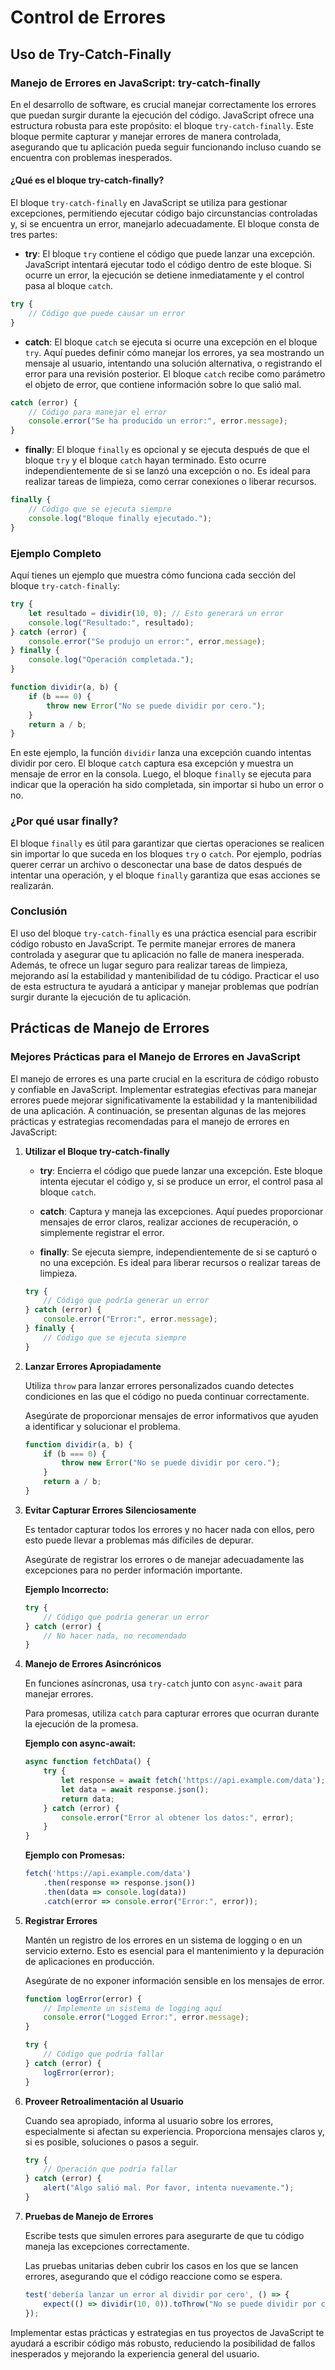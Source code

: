 # Control de Errores

## Uso de Try-Catch-Finally

### Manejo de Errores en JavaScript: try-catch-finally

En el desarrollo de software, es crucial manejar correctamente los errores que puedan surgir durante la ejecución del código. JavaScript ofrece una estructura robusta para este propósito: el bloque `try-catch-finally`. Este bloque permite capturar y manejar errores de manera controlada, asegurando que tu aplicación pueda seguir funcionando incluso cuando se encuentra con problemas inesperados.

#### ¿Qué es el bloque try-catch-finally?

El bloque `try-catch-finally` en JavaScript se utiliza para gestionar excepciones, permitiendo ejecutar código bajo circunstancias controladas y, si se encuentra un error, manejarlo adecuadamente. El bloque consta de tres partes:

- **try**: El bloque `try` contiene el código que puede lanzar una excepción. JavaScript intentará ejecutar todo el código dentro de este bloque. Si ocurre un error, la ejecución se detiene inmediatamente y el control pasa al bloque `catch`.

```javascript
try {
    // Código que puede causar un error
}
```

- **catch**: El bloque `catch` se ejecuta si ocurre una excepción en el bloque `try`. Aquí puedes definir cómo manejar los errores, ya sea mostrando un mensaje al usuario, intentando una solución alternativa, o registrando el error para una revisión posterior. El bloque `catch` recibe como parámetro el objeto de error, que contiene información sobre lo que salió mal.

```javascript
catch (error) {
    // Código para manejar el error
    console.error("Se ha producido un error:", error.message);
}
```

- **finally**: El bloque `finally` es opcional y se ejecuta después de que el bloque `try` y el bloque `catch` hayan terminado. Esto ocurre independientemente de si se lanzó una excepción o no. Es ideal para realizar tareas de limpieza, como cerrar conexiones o liberar recursos.

```javascript
finally {
    // Código que se ejecuta siempre
    console.log("Bloque finally ejecutado.");
}
```

### Ejemplo Completo

Aquí tienes un ejemplo que muestra cómo funciona cada sección del bloque `try-catch-finally`:

```javascript
try {
    let resultado = dividir(10, 0); // Esto generará un error
    console.log("Resultado:", resultado);
} catch (error) {
    console.error("Se produjo un error:", error.message);
} finally {
    console.log("Operación completada.");
}

function dividir(a, b) {
    if (b === 0) {
        throw new Error("No se puede dividir por cero.");
    }
    return a / b;
}
```

En este ejemplo, la función `dividir` lanza una excepción cuando intentas dividir por cero. El bloque `catch` captura esa excepción y muestra un mensaje de error en la consola. Luego, el bloque `finally` se ejecuta para indicar que la operación ha sido completada, sin importar si hubo un error o no.

### ¿Por qué usar finally?

El bloque `finally` es útil para garantizar que ciertas operaciones se realicen sin importar lo que suceda en los bloques `try` o `catch`. Por ejemplo, podrías querer cerrar un archivo o desconectar una base de datos después de intentar una operación, y el bloque `finally` garantiza que esas acciones se realizarán.

### Conclusión

El uso del bloque `try-catch-finally` es una práctica esencial para escribir código robusto en JavaScript. Te permite manejar errores de manera controlada y asegurar que tu aplicación no falle de manera inesperada. Además, te ofrece un lugar seguro para realizar tareas de limpieza, mejorando así la estabilidad y mantenibilidad de tu código. Practicar el uso de esta estructura te ayudará a anticipar y manejar problemas que podrían surgir durante la ejecución de tu aplicación.

## Prácticas de Manejo de Errores

### Mejores Prácticas para el Manejo de Errores en JavaScript

El manejo de errores es una parte crucial en la escritura de código robusto y confiable en JavaScript. Implementar estrategias efectivas para manejar errores puede mejorar significativamente la estabilidad y la mantenibilidad de una aplicación. A continuación, se presentan algunas de las mejores prácticas y estrategias recomendadas para el manejo de errores en JavaScript:

1. **Utilizar el Bloque try-catch-finally**

    - **try**: Encierra el código que puede lanzar una excepción. Este bloque intenta ejecutar el código y, si se produce un error, el control pasa al bloque `catch`.

    - **catch**: Captura y maneja las excepciones. Aquí puedes proporcionar mensajes de error claros, realizar acciones de recuperación, o simplemente registrar el error.

    - **finally**: Se ejecuta siempre, independientemente de si se capturó o no una excepción. Es ideal para liberar recursos o realizar tareas de limpieza.

    ```javascript
    try {
        // Código que podría generar un error
    } catch (error) {
        console.error("Error:", error.message);
    } finally {
        // Código que se ejecuta siempre
    }
    ```

2. **Lanzar Errores Apropiadamente**

    Utiliza `throw` para lanzar errores personalizados cuando detectes condiciones en las que el código no pueda continuar correctamente.

    Asegúrate de proporcionar mensajes de error informativos que ayuden a identificar y solucionar el problema.

    ```javascript
    function dividir(a, b) {
        if (b === 0) {
            throw new Error("No se puede dividir por cero.");
        }
        return a / b;
    }
    ```

3. **Evitar Capturar Errores Silenciosamente**

    Es tentador capturar todos los errores y no hacer nada con ellos, pero esto puede llevar a problemas más difíciles de depurar.

    Asegúrate de registrar los errores o de manejar adecuadamente las excepciones para no perder información importante.

    **Ejemplo Incorrecto:**

    ```javascript
    try {
        // Código que podría generar un error
    } catch (error) {
        // No hacer nada, no recomendado
    }
    ```

4. **Manejo de Errores Asincrónicos**

    En funciones asíncronas, usa `try-catch` junto con `async-await` para manejar errores.

    Para promesas, utiliza `catch` para capturar errores que ocurran durante la ejecución de la promesa.

    **Ejemplo con async-await:**

    ```javascript
    async function fetchData() {
        try {
            let response = await fetch('https://api.example.com/data');
            let data = await response.json();
            return data;
        } catch (error) {
            console.error("Error al obtener los datos:", error);
        }
    }
    ```

    **Ejemplo con Promesas:**

    ```javascript
    fetch('https://api.example.com/data')
        .then(response => response.json())
        .then(data => console.log(data))
        .catch(error => console.error("Error:", error));
    ```

5. **Registrar Errores**

    Mantén un registro de los errores en un sistema de logging o en un servicio externo. Esto es esencial para el mantenimiento y la depuración de aplicaciones en producción.

    Asegúrate de no exponer información sensible en los mensajes de error.

    ```javascript
    function logError(error) {
        // Implemente un sistema de logging aquí
        console.error("Logged Error:", error.message);
    }

    try {
        // Código que podría fallar
    } catch (error) {
        logError(error);
    }
    ```

6. **Proveer Retroalimentación al Usuario**

    Cuando sea apropiado, informa al usuario sobre los errores, especialmente si afectan su experiencia. Proporciona mensajes claros y, si es posible, soluciones o pasos a seguir.

    ```javascript
    try {
        // Operación que podría fallar
    } catch (error) {
        alert("Algo salió mal. Por favor, intenta nuevamente.");
    }
    ```

7. **Pruebas de Manejo de Errores**

    Escribe tests que simulen errores para asegurarte de que tu código maneja las excepciones correctamente.

    Las pruebas unitarias deben cubrir los casos en los que se lancen errores, asegurando que el código reaccione como se espera.

    ```javascript
    test('debería lanzar un error al dividir por cero', () => {
        expect(() => dividir(10, 0)).toThrow("No se puede dividir por cero.");
    });
    ```

Implementar estas prácticas y estrategias en tus proyectos de JavaScript te ayudará a escribir código más robusto, reduciendo la posibilidad de fallos inesperados y mejorando la experiencia general del usuario.